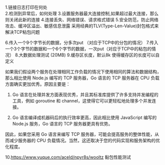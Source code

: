 1.链接日志打印在何处  
2.检测到异常后，如何处理
3.设置服务器最大连接控制,如果超过最大连接，那么则关闭此新的连接
4.连接丢失、网络错误、请求格式错误
5.安全防范，防止网络攻击、缓冲区溢出、敏感信息泄露
采用经典的TLV(Type-Len-Value)封包格式来解决TCP粘包问题

6.传入一个9个字节长的数据，分多次put （对应于TCP中的分包的情况）
7.传入一个3个字节的数据和一个6个字节的数据，一次put（对应于TCP中的粘包的情况）
8.大数据处理测试 (20MB)
9.缓存区长度，默认8k 使得缓存区的长度可以自定义

如果我们假设两个服务在处理相同工作负载的情况下使用相同的算法和数据结构，那么相比使用 Node.js 编写的 TCP 服务器，Go 语言的 TCP 服务器在 CPU 负载方面确实更加优秀。原因主要是：

1. Go 语言在处理并发方面表现优秀，并且其标准库提供了许多支持并发编程的工具，例如 goroutine 和 channel，这使得它可以更轻松地处理多个并发连接。

2. Go 语言编译成机器码后的执行效率更高，因此相比使用 JavaScript 编写的 Node.js 服务，Go 语言的 TCP 服务器更具有优势。

因此，如果您采用 Go 语言来编写 TCP 服务器，可能会提高服务的整体性能，从而减少服务器的 CPU 负载情况。当然，这还取决于您的代码实现和服务架构的优化程度。

10.https://www.yuque.com/aceld/npyr8s/wooltz 黏包性能测试 